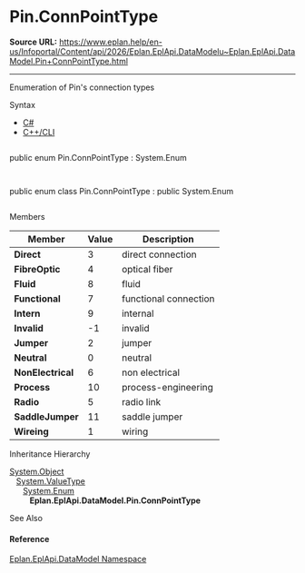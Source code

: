 # Pin.ConnPointType

**Source URL:** https://www.eplan.help/en-us/Infoportal/Content/api/2026/Eplan.EplApi.DataModelu~Eplan.EplApi.DataModel.Pin+ConnPointType.html

---

Enumeration of Pin's connection types

Syntax

- [C#](#i-syntax-CS)
- [C++/CLI](#i-syntax-CPP2005)

```
```
public enum Pin.ConnPointType : System.Enum
```
```

```
```
public enum class Pin.ConnPointType : public System.Enum
```
```

Members

| Member | Value | Description |
| --- | --- | --- |
| **Direct** | 3 | direct connection |
| **FibreOptic** | 4 | optical fiber |
| **Fluid** | 8 | fluid |
| **Functional** | 7 | functional connection |
| **Intern** | 9 | internal |
| **Invalid** | -1 | invalid |
| **Jumper** | 2 | jumper |
| **Neutral** | 0 | neutral |
| **NonElectrical** | 6 | non electrical |
| **Process** | 10 | process-engineering |
| **Radio** | 5 | radio link |
| **SaddleJumper** | 11 | saddle jumper |
| **Wireing** | 1 | wiring |

Inheritance Hierarchy

[System.Object](#)  
   [System.ValueType](#)  
      [System.Enum](#)  
         **Eplan.EplApi.DataModel.Pin.ConnPointType**

See Also

#### Reference

[Eplan.EplApi.DataModel Namespace](Eplan.EplApi.DataModelu~Eplan.EplApi.DataModel_namespace.html)